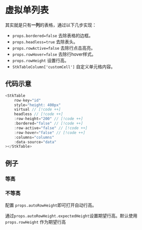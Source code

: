 # 虚拟单列表
其实就是只有**一列**的表格，通过以下几步实现：
* `props.bordered=false` 去除表格的边框。
* `props.headless=true` 去除表头。
* `props.rowActive=false` 去除行点击高亮。
* `props.rowHover=false` 去除行hover样式。
* `props.rowHeight` 设置行高。
* `StkTableColumn['customCell']` 自定义单元格内容。


## 代码示意
```ts
<StkTable
    row-key="id"
    style="height: 400px"
    virtual // [!code ++]
    headless // [!code ++]
    :row-height="200" // [!code ++]
    :bordered="false" // [!code ++]
    :row-active="false" // [!code ++]
    :row-hover="false" // [!code ++]
    :columns="columns"
    :data-source="data"
></StkTable>
```
## 例子

### 等高
<demo vue="demos/VirtualList/index.vue"  github="https://github.com/ja-plus/stk-table-vue/tree/master/docs-demo/demos/VirtualList"></demo>

### 不等高
配置 `props.autoRowHeight`即可打开自动行高。

通过`props.autoRowHeight.expectedHeight`设置期望行高。默认使用 `props.rowHeight` 作为期望行高

<demo vue="demos/VirtualList/AutoHeightVirtualList/index.vue"  github="https://github.com/ja-plus/stk-table-vue/tree/master/docs-demo/demos/VirtualList/AutoHeightVirtualList"></demo>
